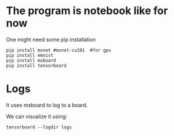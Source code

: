 
# The program is notebook like for now

One might need some pip installation

~~~
pip install mxnet #mxnet-cu101  #for gpu
pip install emnist
pip install mxboard
pip install tensorboard
~~~

# Logs
It uses mxboard to log to a board.

We can visualize it using:

~~~
tensorboard --logdir logs
~~~
